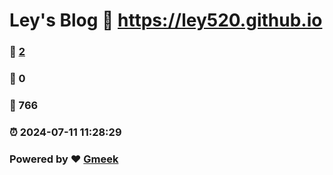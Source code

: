 # Ley's Blog :link: https://ley520.github.io 
### :page_facing_up: [2](https://ley520.github.io/tag.html) 
### :speech_balloon: 0 
### :hibiscus: 766 
### :alarm_clock: 2024-07-11 11:28:29 
### Powered by :heart: [Gmeek](https://github.com/Meekdai/Gmeek)
